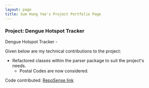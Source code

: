 ```yaml
---
layout: page
title: Sum Hung Yee's Project Portfolio Page
---
```


### Project: Dengue Hotspot Tracker

Dengue Hotspot Tracker -

Given below are my technical contributions to the project:
 - Refactored classes within the parser package to suit the project's needs.
    - Postal Codes are now considered.

Code contributed: [RepoSense link](https://nus-cs2103-ay2223s2.github.io/tp-dashboard/?search=sumhungyee)
